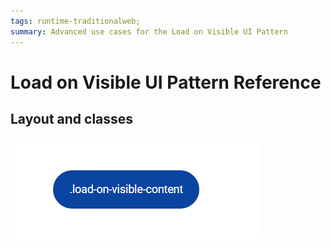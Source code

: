 ```yaml
---
tags: runtime-traditionalweb; 
summary: Advanced use cases for the Load on Visible UI Pattern
---
```


# Load on Visible UI Pattern Reference

## Layout and classes

![](<images/loadonvisible-image-2.png>)


